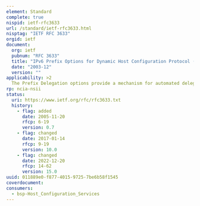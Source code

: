 ```yaml
---
element: Standard
complete: true
nispid: ietf-rfc3633
url: /standard/ietf-rfc3633.html
nisptag: "IETF RFC 3633"
orgid: ietf
document:
  org: ietf
  pubnum: "RFC 3633"
  title: "IPv6 Prefix Options for Dynamic Host Configuration Protocol (DHCP) version 6"
  date: "2003-12"
  version: ""
applicability: >2
  The Prefix Delegation options provide a mechanism for automated delegation of IPv6 prefixes using the Dynamic Host Configuration Protocol (DHCP). This mechanism is intended for delegating a long-lived prefix from a delegating router to a requesting router, across an administrative boundary, where the delegating router does not require knowledge about the topology of the links in the network to which the prefixes will be assigned.
rp: ncia-nsii
status:
  uri: https://www.ietf.org/rfc/rfc3633.txt
  history: 
    - flag: added
      date: 2005-11-20
      rfcp: 6-19
      version: 0.7
    - flag: changed
      date: 2017-01-14
      rfcp: 9-19
      version: 10.0
    - flag: changed
      date: 2022-12-20
      rfcp: 14-62
      version: 15.0
uuid: 011889e0-f877-4015-9725-7be6b58f1545
coverdocument:
consumers:
  - bsp-Host_Configuration_Services
---
```

